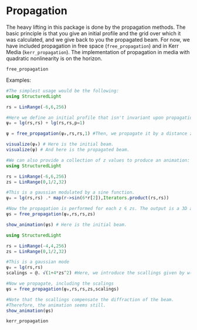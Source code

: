 # Propagation

The heavy lifting in this package is done by the propagation methods. The basic principle is that you give an initial profile and the grid over which it was calculated, and we give back to you the propagated beam. For now, we have included propagation in free space (`free_propagation`) and in Kerr Media (`kerr_propagation`). The implementation of propagation in media with quadratic nonlinearity is on the horizon.

```@docs
free_propagation
```

Examples:

```julia
#The simplest usage would be the following:
using StructuredLight

rs = LinRange(-6,6,256)

#Here we define an initial profile that isn't invariant upon propagation.
ψ₀ = lg(rs,rs) + lg(rs,rs,p=1) 

ψ = free_propagation(ψ₀,rs,rs,1) #Then, we propagate it by a distance z=1.

visualize(ψ₀) # Here is the initial beam.
visualize(ψ) # And here is the propagated beam.
```

```julia
#We can also provide a collection of z values to produce an animation:
using StructuredLight

rs = LinRange(-6,6,256)
zs = LinRange(0,1/2,32)

#This is a gaussian modulated by a sine function.
ψ₀ = lg(rs,rs) .* map(r->sin(6*r[2]),Iterators.product(rs,rs))

#Now the propagation is performed for each z ∈ zs. The output is a 3D array.
ψs = free_propagation(ψ₀,rs,rs,zs)

show_animation(ψs) # Here is the initial beam.
```

```julia
using StructuredLight

rs = LinRange(-4,4,256)
zs = LinRange(0,1/2,32)

#This is a gaussian mode
ψ₀ = lg(rs,rs)
scalings = @. √(1+4*zs^2) #Here, we introduce the scallings given by w(z)/w0

#Now we propagate, including the scalings
ψs = free_propagation(ψ₀,rs,rs,zs,scalings)

#Note that the scallings compensate the diffraction of the beam.
#Therefore, the animation seems still.
show_animation(ψs)
```

```@docs
kerr_propagation
```